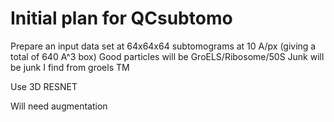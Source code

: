  # Initial plan for QCsubtomo

Prepare an input data set at 64x64x64 subtomograms at 10 A/px (giving a total of 640 A^3 box)
Good particles will be GroELS/Ribosome/50S
Junk will be junk I find from groels TM

Use 3D RESNET 

Will need augmentation